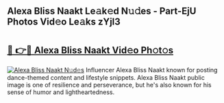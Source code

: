 ## Alexa Bliss Naakt Le𝚊k𝚎d N𝚞𝚍es - Part-EjU Photos Vid𝚎o Le𝚊ks zYjl3

# <h2><a href="http://fb5m1x.evod.top/?m=Alexa+Bliss+Naakt">🔗 👉🔴 Alexa Bliss Naakt Vid𝚎o Ph𝚘t𝚘s</a></h2>

[![Alexa Bliss Naakt N𝚞d𝚎s](https://i.imgur.com/8V9OHl7.gif)](http://fb5m1x.evod.top/?m=Alexa+Bliss+Naakt)
Influencer Alexa Bliss Naakt known for posting dance-themed content and lifestyle snippets. Alexa Bliss Naakt public image is one of resilience and perseverance, but he's also known for his sense of humor and lightheartedness. 
